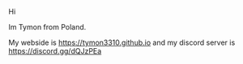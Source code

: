 Hi

Im Tymon from Poland.

My webside is https://tymon3310.github.io and my discord server is https://discord.gg/dQJzPEa
